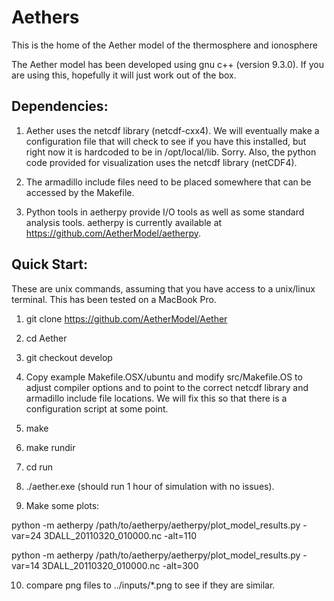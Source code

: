 # Aethers
This is the home of the Aether model of the thermosphere and ionosphere

The Aether model has been developed using gnu c++ (version 9.3.0). If
you are using this, hopefully it will just work out of the box.

## Dependencies:

1. Aether uses the netcdf library (netcdf-cxx4). We will eventually
   make a configuration file that will check to see if you have this
   installed, but right now it is hardcoded to be in
   /opt/local/lib. Sorry. Also, the python code provided for
   visualization uses the netcdf library (netCDF4).

2. The armadillo include files need to be placed somewhere that
   can be accessed by the Makefile.

3. Python tools in aetherpy provide I/O tools as well as some standard analysis
   tools.  aetherpy is currently available at
   https://github.com/AetherModel/aetherpy.

## Quick Start:

These are unix commands, assuming that you have access to a unix/linux
terminal. This has been tested on a MacBook Pro.

1. git clone https://github.com/AetherModel/Aether

2. cd Aether

3. git checkout develop

4. Copy example Makefile.OSX/ubuntu and modify src/Makefile.OS to
adjust compiler options and to point to the correct netcdf library and
armadillo include file locations.  We will fix this so that there is a
configuration script at some point.

5. make 

6. make rundir

7. cd run

8. ./aether.exe (should run 1 hour of simulation with no issues).

9. Make some plots:

python -m aetherpy /path/to/aetherpy/aetherpy/plot_model_results.py -var=24 3DALL_20110320_010000.nc -alt=110

python -m aetherpy /path/to/aetherpy/aetherpy/plot_model_results.py -var=14 3DALL_20110320_010000.nc -alt=300

10. compare png files to ../inputs/*.png to see if they are similar.


